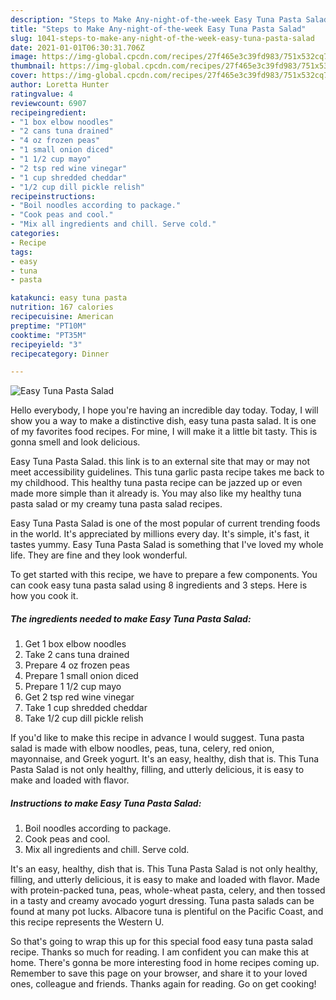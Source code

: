 ```yaml
---
description: "Steps to Make Any-night-of-the-week Easy Tuna Pasta Salad"
title: "Steps to Make Any-night-of-the-week Easy Tuna Pasta Salad"
slug: 1041-steps-to-make-any-night-of-the-week-easy-tuna-pasta-salad
date: 2021-01-01T06:30:31.706Z
image: https://img-global.cpcdn.com/recipes/27f465e3c39fd983/751x532cq70/easy-tuna-pasta-salad-recipe-main-photo.jpg
thumbnail: https://img-global.cpcdn.com/recipes/27f465e3c39fd983/751x532cq70/easy-tuna-pasta-salad-recipe-main-photo.jpg
cover: https://img-global.cpcdn.com/recipes/27f465e3c39fd983/751x532cq70/easy-tuna-pasta-salad-recipe-main-photo.jpg
author: Loretta Hunter
ratingvalue: 4
reviewcount: 6907
recipeingredient:
- "1 box elbow noodles"
- "2 cans tuna drained"
- "4 oz frozen peas"
- "1 small onion diced"
- "1 1/2 cup mayo"
- "2 tsp red wine vinegar"
- "1 cup shredded cheddar"
- "1/2 cup dill pickle relish"
recipeinstructions:
- "Boil noodles according to package."
- "Cook peas and cool."
- "Mix all ingredients and chill. Serve cold."
categories:
- Recipe
tags:
- easy
- tuna
- pasta

katakunci: easy tuna pasta 
nutrition: 167 calories
recipecuisine: American
preptime: "PT10M"
cooktime: "PT35M"
recipeyield: "3"
recipecategory: Dinner

---
```



![Easy Tuna Pasta Salad](https://img-global.cpcdn.com/recipes/27f465e3c39fd983/751x532cq70/easy-tuna-pasta-salad-recipe-main-photo.jpg)

Hello everybody, I hope you're having an incredible day today. Today, I will show you a way to make a distinctive dish, easy tuna pasta salad. It is one of my favorites food recipes. For mine, I will make it a little bit tasty. This is gonna smell and look delicious.

Easy Tuna Pasta Salad. this link is to an external site that may or may not meet accessibility guidelines. This tuna garlic pasta recipe takes me back to my childhood. This healthy tuna pasta recipe can be jazzed up or even made more simple than it already is. You may also like my healthy tuna pasta salad or my creamy tuna pasta salad recipes.

Easy Tuna Pasta Salad is one of the most popular of current trending foods in the world. It's appreciated by millions every day. It's simple, it's fast, it tastes yummy. Easy Tuna Pasta Salad is something that I've loved my whole life. They are fine and they look wonderful.


To get started with this recipe, we have to prepare a few components. You can cook easy tuna pasta salad using 8 ingredients and 3 steps. Here is how you cook it.

<!--inarticleads1-->

##### The ingredients needed to make Easy Tuna Pasta Salad:

1. Get 1 box elbow noodles
1. Take 2 cans tuna drained
1. Prepare 4 oz frozen peas
1. Prepare 1 small onion diced
1. Prepare 1 1/2 cup mayo
1. Get 2 tsp red wine vinegar
1. Take 1 cup shredded cheddar
1. Take 1/2 cup dill pickle relish


If you&#39;d like to make this recipe in advance I would suggest. Tuna pasta salad is made with elbow noodles, peas, tuna, celery, red onion, mayonnaise, and Greek yogurt. It&#39;s an easy, healthy, dish that is. This Tuna Pasta Salad is not only healthy, filling, and utterly delicious, it is easy to make and loaded with flavor. 

<!--inarticleads2-->

##### Instructions to make Easy Tuna Pasta Salad:

1. Boil noodles according to package.
1. Cook peas and cool.
1. Mix all ingredients and chill. Serve cold.


It&#39;s an easy, healthy, dish that is. This Tuna Pasta Salad is not only healthy, filling, and utterly delicious, it is easy to make and loaded with flavor. Made with protein-packed tuna, peas, whole-wheat pasta, celery, and then tossed in a tasty and creamy avocado yogurt dressing. Tuna pasta salads can be found at many pot lucks. Albacore tuna is plentiful on the Pacific Coast, and this recipe represents the Western U. 

So that's going to wrap this up for this special food easy tuna pasta salad recipe. Thanks so much for reading. I am confident you can make this at home. There's gonna be more interesting food in home recipes coming up. Remember to save this page on your browser, and share it to your loved ones, colleague and friends. Thanks again for reading. Go on get cooking!
